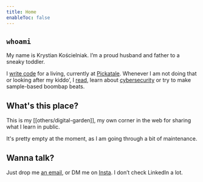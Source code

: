 ```yaml
---
title: Home
enableToc: false
---
```


## `whoami`

My name is Krystian Kościelniak. I’m a proud husband and father to a sneaky toddler.

I [write code](https://github.com/kkoscielniak) for a living, currently at [Pickatale](https://pickatale.com/). Whenever I am not doing that or looking after my kiddo’, I [read](/reading/), learn about [cybersecurity](/cybersecurity) or try to make sample-based boombap beats.

## What's this place?

This is my [[others/digital-garden]], my own corner in the web for sharing what I learn in public.

It's pretty empty at the moment, as I am going through a bit of maintenance.

## Wanna talk?

Just drop me <a href="mailto:krystiankoscielniak@proton.me">an email</a>, or DM me on [Insta](https://instagram.com/pankoscielniak). I don’t check LinkedIn a lot.
